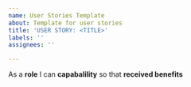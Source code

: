 ```yaml
---
name: User Stories Template
about: Template for user stories
title: 'USER STORY: <TITLE>'
labels: ''
assignees: ''

---
```


As a **role** I can **capabalility** so that **received benefits**
